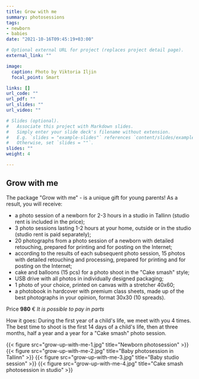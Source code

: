 ```yaml
---
title: Grow with me
summary: photosessions
tags:
- newborn
- babies
date: "2021-10-16T09:45:19+03:00"

# Optional external URL for project (replaces project detail page).
external_link: ""

image:
  caption: Photo by Viktoria Iljin
  focal_point: Smart

links: []
url_code: ""
url_pdf: ""
url_slides: ""
url_video: ""

# Slides (optional).
#   Associate this project with Markdown slides.
#   Simply enter your slide deck's filename without extension.
#   E.g. `slides = "example-slides"` references `content/slides/example-slides.md`.
#   Otherwise, set `slides = ""`.
slides: ""
weight: 4

---
```


## Grow with me

The package "Grow with me" - is a unique gift for young parents!
As a result, you will receive:
* a photo session of a newborn for 2-3 hours in a studio in Tallinn (studio rent is included in the price);
* 3 photo sessions lasting 1-2 hours at your home, outside or in the studio (studio rent is paid separately);
* 20 photographs from a photo session of a newborn with detailed retouching, prepared for printing and for posting on the Internet;
* according to the results of each subsequent photo session, 15 photos with detailed retouching and processing, prepared for printing and for posting on the Internet;
* cake and balloons (15 pcs) for a photo shoot in the "Cake smash" style;
* USB drive with all photos in individually designed packaging;
* 1 photo of your choice, printed on canvas with a stretcher 40x60;
* a photobook in hardcover with premium class sheets, made up of the best photographs in your opinion, format 30x30 (10 spreads).

Price **980** € 
_It is possible to pay in parts_

How it goes:
During the first year of a child's life, we meet with you 4 times. The best time to shoot is the first 14 days of a child's life, then at three months, half a year and a year for a "Cake smash" photo session.

{{< figure src="grow-up-with-me-1.jpg" title="Newborn photosession" >}}
{{< figure src="grow-up-with-me-2.jpg" title="Baby photosession in Tallinn" >}}
{{< figure src="grow-up-with-me-3.jpg" title="Baby studio session" >}}
{{< figure src="grow-up-with-me-4.jpg" title="Cake smash photosession in studio" >}}